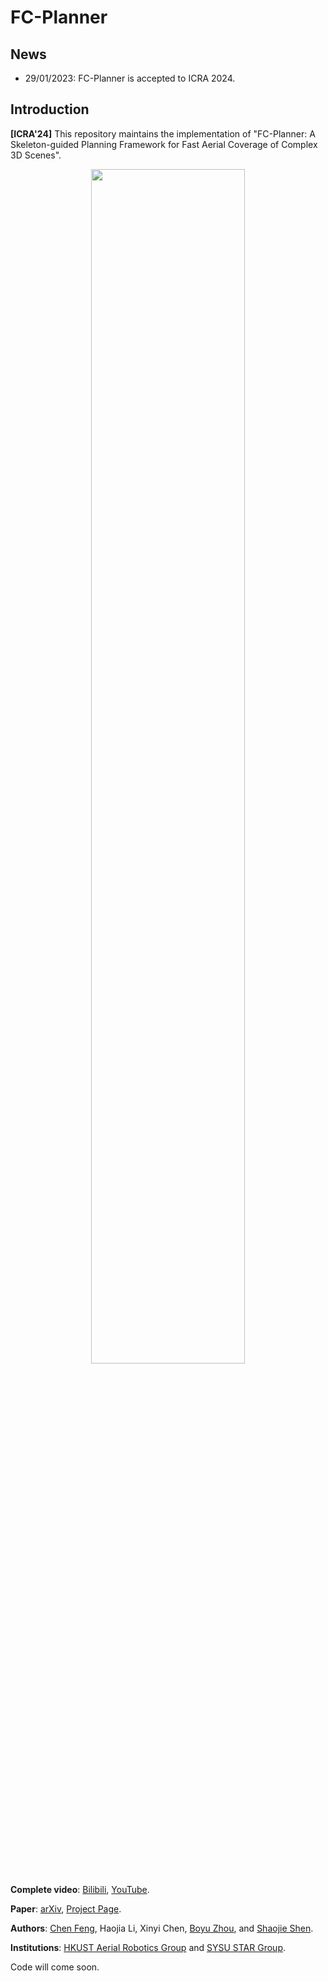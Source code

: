 # FC-Planner

## News

* 29/01/2023: FC-Planner is accepted to ICRA 2024.

## Introduction

**[ICRA'24]** This repository maintains the implementation of "FC-Planner: A Skeleton-guided Planning Framework for Fast Aerial Coverage of Complex 3D Scenes".

<div align=center><img src="img/top_2024.png" height=70% width=70% ></div>

**Complete video**: [Bilibili](https://www.bilibili.com/video/BV1h84y1D7u5/?spm_id_from=333.999.0.0&vd_source=0af61c122e5e37c944053b57e313025a), [YouTube](https://www.youtube.com/watch?v=U-X4OddXI88).

**Paper**: [arXiv](https://arxiv.org/abs/2309.13882), [Project Page](https://hkust-aerial-robotics.github.io/FC-Planner/).

**Authors**: [Chen Feng](https://chen-albert-feng.github.io/AlbertFeng.github.io/), Haojia Li, Xinyi Chen, [Boyu Zhou](http://sysu-star.com/), and [Shaojie Shen](https://uav.hkust.edu.hk/group/).

**Institutions**: [HKUST Aerial Robotics Group](https://uav.hkust.edu.hk/) and [SYSU STAR Group](http://sysu-star.com/).

Code will come soon.
